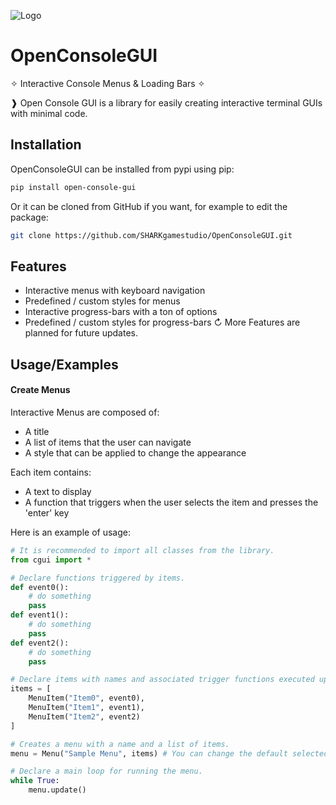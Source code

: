 ![Logo](https://zupimages.net/up/23/02/npog.png)


# OpenConsoleGUI

✧ Interactive Console Menus & Loading Bars ✧

❱ Open Console GUI is a library for easily creating interactive terminal GUIs with minimal code.
## Installation

OpenConsoleGUI can be installed from pypi using pip:
```bash
pip install open-console-gui
```

Or it can be cloned from GitHub if you want, for example to edit the package:
```bash
git clone https://github.com/SHARKgamestudio/OpenConsoleGUI.git
```
## Features

- Interactive menus with keyboard navigation
- Predefined / custom styles for menus
- Interactive progress-bars with a ton of options
- Predefined / custom styles for progress-bars
↻ More Features are planned for future updates.
## Usage/Examples

#### Create Menus
Interactive Menus are composed of:
- A title
- A list of items that the user can navigate
- A style that can be applied to change the appearance

Each item contains:
- A text to display
- A function that triggers when the user selects the item and presses the 'enter' key

Here is an example of usage:
```python
# It is recommended to import all classes from the library.
from cgui import *

# Declare functions triggered by items.
def event0():
    # do something
    pass
def event1():
    # do something
    pass
def event2():
    # do something
    pass

# Declare items with names and associated trigger functions executed upon confirmation events.
items = [
    MenuItem("Item0", event0),
    MenuItem("Item1", event1),
    MenuItem("Item2", event2)
]

# Creates a menu with a name and a list of items.
menu = Menu("Sample Menu", items) # You can change the default selected item and apply styles.

# Declare a main loop for running the menu.
while True:
    menu.update()
```

